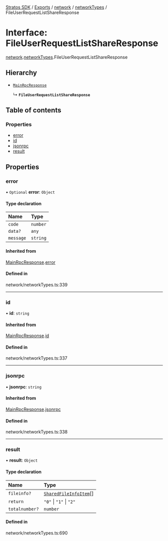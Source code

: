 [Stratos SDK](../README.md) / [Exports](../modules.md) / [network](../modules/network.md) / [networkTypes](../modules/network.networkTypes.md) / FileUserRequestListShareResponse

# Interface: FileUserRequestListShareResponse

[network](../modules/network.md).[networkTypes](../modules/network.networkTypes.md).FileUserRequestListShareResponse

## Hierarchy

- [`MainRpcResponse`](network.networkTypes.MainRpcResponse.md)

  ↳ **`FileUserRequestListShareResponse`**

## Table of contents

### Properties

- [error](network.networkTypes.FileUserRequestListShareResponse.md#error)
- [id](network.networkTypes.FileUserRequestListShareResponse.md#id)
- [jsonrpc](network.networkTypes.FileUserRequestListShareResponse.md#jsonrpc)
- [result](network.networkTypes.FileUserRequestListShareResponse.md#result)

## Properties

### error

• `Optional` **error**: `Object`

#### Type declaration

| Name | Type |
| :------ | :------ |
| `code` | `number` |
| `data?` | `any` |
| `message` | `string` |

#### Inherited from

[MainRpcResponse](network.networkTypes.MainRpcResponse.md).[error](network.networkTypes.MainRpcResponse.md#error)

#### Defined in

network/networkTypes.ts:339

___

### id

• **id**: `string`

#### Inherited from

[MainRpcResponse](network.networkTypes.MainRpcResponse.md).[id](network.networkTypes.MainRpcResponse.md#id)

#### Defined in

network/networkTypes.ts:337

___

### jsonrpc

• **jsonrpc**: `string`

#### Inherited from

[MainRpcResponse](network.networkTypes.MainRpcResponse.md).[jsonrpc](network.networkTypes.MainRpcResponse.md#jsonrpc)

#### Defined in

network/networkTypes.ts:338

___

### result

• **result**: `Object`

#### Type declaration

| Name | Type |
| :------ | :------ |
| `fileinfo?` | [`SharedFileInfoItem`](network.networkTypes.SharedFileInfoItem.md)[] |
| `return` | ``"0"`` \| ``"1"`` \| ``"2"`` |
| `totalnumber?` | `number` |

#### Defined in

network/networkTypes.ts:690
